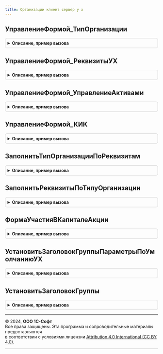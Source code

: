 ```yaml
---
title: Организации клиент сервер у х
---
```



## УправлениеФормой_ТипОрганизации
<details style="margin: 1em 0; padding: 0.5em; border: 1px solid #ccc; border-radius: 6px;">

<summary style="font-weight: bold; cursor: pointer;">Описание, пример вызова</summary>

```bsl

Процедура УправлениеФормой_ТипОрганизации(Объект) Экспорт
```

Пример вызова
```bsl
ОрганизацииКлиентСерверУХ.УправлениеФормой_ТипОрганизации(Объект) 
```
</details>

## УправлениеФормой_РеквизитыУХ
<details style="margin: 1em 0; padding: 0.5em; border: 1px solid #ccc; border-radius: 6px;">

<summary style="font-weight: bold; cursor: pointer;">Описание, пример вызова</summary>

```bsl

Процедура УправлениеФормой_РеквизитыУХ(Форма) Экспорт
```

Пример вызова
```bsl
ОрганизацииКлиентСерверУХ.УправлениеФормой_РеквизитыУХ(Форма) 
```
</details>

## УправлениеФормой_УправлениеАктивами
<details style="margin: 1em 0; padding: 0.5em; border: 1px solid #ccc; border-radius: 6px;">

<summary style="font-weight: bold; cursor: pointer;">Описание, пример вызова</summary>

```bsl

Процедура УправлениеФормой_УправлениеАктивами(Форма) Экспорт
```

Пример вызова
```bsl
ОрганизацииКлиентСерверУХ.УправлениеФормой_УправлениеАктивами(Форма) 
```
</details>

## УправлениеФормой_КИК
<details style="margin: 1em 0; padding: 0.5em; border: 1px solid #ccc; border-radius: 6px;">

<summary style="font-weight: bold; cursor: pointer;">Описание, пример вызова</summary>

```bsl

Процедура УправлениеФормой_КИК(Форма) Экспорт
```

Пример вызова
```bsl
ОрганизацииКлиентСерверУХ.УправлениеФормой_КИК(Форма) 
```
</details>

## ЗаполнитьТипОрганизацииПоРеквизитам
<details style="margin: 1em 0; padding: 0.5em; border: 1px solid #ccc; border-radius: 6px;">

<summary style="font-weight: bold; cursor: pointer;">Описание, пример вызова</summary>

```bsl

Процедура ЗаполнитьТипОрганизацииПоРеквизитам(Форма, ИмяВидОрганизации = "ВидОрганизацииПредставление") Экспорт
```

Пример вызова
```bsl
ОрганизацииКлиентСерверУХ.ЗаполнитьТипОрганизацииПоРеквизитам(Форма, ИмяВидОрганизации);
```
</details>

## ЗаполнитьРеквизитыПоТипуОрганизации
<details style="margin: 1em 0; padding: 0.5em; border: 1px solid #ccc; border-radius: 6px;">

<summary style="font-weight: bold; cursor: pointer;">Описание, пример вызова</summary>

```bsl

Процедура ЗаполнитьРеквизитыПоТипуОрганизации(Форма) Экспорт
```

Пример вызова
```bsl
ОрганизацииКлиентСерверУХ.ЗаполнитьРеквизитыПоТипуОрганизации(Форма) 
```
</details>

## ФормаУчастияВКапиталеАкции
<details style="margin: 1em 0; padding: 0.5em; border: 1px solid #ccc; border-radius: 6px;">

<summary style="font-weight: bold; cursor: pointer;">Описание, пример вызова</summary>

```bsl

Функция ФормаУчастияВКапиталеАкции(КодОКОПФ, ИностраннаяОрганизация = Ложь) Экспорт
```

Пример вызова
```bsl
Результат = ОрганизацииКлиентСерверУХ.ФормаУчастияВКапиталеАкции(КодОКОПФ, ИностраннаяОрганизация);
```
</details>

## УстановитьЗаголовокГруппыПараметрыПоУмолчаниюУХ
<details style="margin: 1em 0; padding: 0.5em; border: 1px solid #ccc; border-radius: 6px;">

<summary style="font-weight: bold; cursor: pointer;">Описание, пример вызова</summary>

```bsl

Процедура УстановитьЗаголовокГруппыПараметрыПоУмолчаниюУХ(Форма) Экспорт
```

Пример вызова
```bsl
ОрганизацииКлиентСерверУХ.УстановитьЗаголовокГруппыПараметрыПоУмолчаниюУХ(Форма) 
```
</details>

## УстановитьЗаголовокГруппы
<details style="margin: 1em 0; padding: 0.5em; border: 1px solid #ccc; border-radius: 6px;">

<summary style="font-weight: bold; cursor: pointer;">Описание, пример вызова</summary>

```bsl

// Параметры:
//  Форма - ФормаКлиентскогоПриложения
//  НазваниеГруппы - Строка
//  ЗаголовокТекст - Строка
//
Процедура УстановитьЗаголовокГруппы(Форма, НазваниеГруппы, ЗаголовокТекст) Экспорт
```

Пример вызова
```bsl
ОрганизацииКлиентСерверУХ.УстановитьЗаголовокГруппы(Форма, НазваниеГруппы, ЗаголовокТекст));
```
</details>

---

© 2024, **ООО 1С-Софт**  
Все права защищены. Эта программа и сопроводительные материалы предоставляются  
в соответствии с условиями лицензии [Attribution 4.0 International (CC BY 4.0)](https://creativecommons.org/licenses/by/4.0/legalcode).

---
